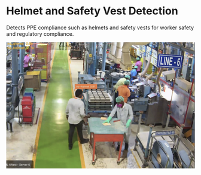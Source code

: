 # Helmet and Safety Vest Detection
Detects PPE compliance such as helmets and safety vests for worker safety and regulatory compliance.

![Helmet and Safety Vest Detection](../assets/Picture8.png)
